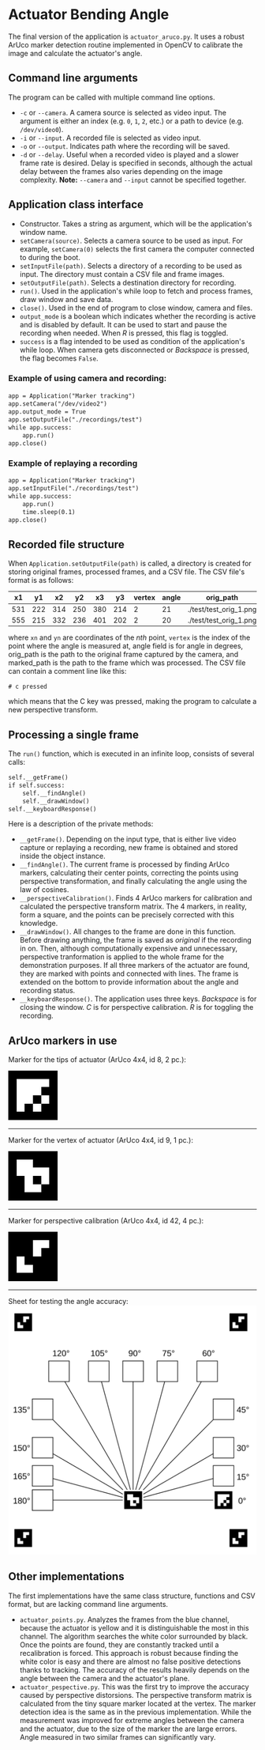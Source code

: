 # Actuator Bending Angle

The final version of the application is `actuator_aruco.py`. It uses a robust ArUco marker detection routine implemented in OpenCV to calibrate the image and calculate the actuator's angle.

## Command line arguments
The program can be called with multiple command line options.
- `-c` or `--camera`. A camera source is selected as video input. The argument is either an index (e.g. `0`, `1`, `2`, etc.) or a path to device (e.g. `/dev/video0`).
- `-i` or `--input`. A recorded file is selected as video input.
- `-o` or `--output`. Indicates path where the recording will be saved.
- `-d` or `--delay`. Useful when a recorded video is played and a slower frame rate is desired. Delay is specified in seconds, although the actual delay between the frames also varies depending on the image complexity.
**Note:** `--camera` and `--input` cannot be specified together.

## Application class interface
- Constructor. Takes a string as argument, which will be the application's window name.
- `setCamera(source)`. Selects a camera source to be used as input. For example, `setCamera(0)` selects the first camera the computer connected to during the boot.
- `setInputFile(path)`. Selects a directory of a recording to be used as input. The directory must contain a CSV file and frame images.
- `setOutputFile(path)`. Selects a destination directory for recording.
- `run()`. Used in the application's while loop to fetch and process frames, draw window and save data.
- `close()`. Used in the end of program to close window, camera and files.
- `output_mode` is a boolean which indicates whether the recording is active and is disabled by default. It can be used to start and pause the recording when needed. When *R* is pressed, this flag is toggled.
- `success` is a flag intended to be used as condition of the application's while loop. When camera gets disconnected or *Backspace* is pressed, the flag becomes `False`.

### Example of using camera and recording:
```
app = Application("Marker tracking")
app.setCamera("/dev/video2")
app.output_mode = True
app.setOutputFile("./recordings/test")
while app.success:
	app.run()
app.close()
```
	
### Example of replaying a recording
```
app = Application("Marker tracking")
app.setInputFile("./recordings/test")
while app.success:
    app.run()
	time.sleep(0.1)
app.close()
```

## Recorded file structure
When `Application.setOutputFile(path)` is called, a directory is created for storing original frames, processed frames, and a CSV file. The CSV file's format is as follows:

|x1|y1|x2|y2|x3|y3|vertex|angle|orig\_path|marked\_path|
|---|---|---|---|---|---|---|---|---|---|
|531|222|314|250|380|214|2|21|./test/test\_orig\_1.png|./test/test\_marked\_1.png|
|555|215|332|236|401|202|2|20|./test/test\_orig\_1.png|./test/test\_marked\_2.png|

where `xn` and `yn` are coordinates of the *nth* point, `vertex` is the index of the point where the angle is measured at, angle field is for angle in degrees, orig\_path is the path to the original frame captured by the camera, and marked\_path is the path to the frame which was processed.
The CSV file can contain a comment line like this:
```
# c pressed
```
which means that the C key was pressed, making the program to calculate a new perspective transform.

## Processing a single frame
The `run()` function, which is executed in an infinite loop, consists of several calls:
```
self.__getFrame()
if self.success:
	self.__findAngle()
	self.__drawWindow()
self.__keyboardResponse()
```
Here is a description of the private methods:
- `__getFrame()`. Depending on the input type, that is either live video capture or replaying a recording, new frame is obtained and stored inside the object instance.
- `__findAngle()`. The current frame is processed by finding ArUco markers, calculating their center points, correcting the points using perspective transformation, and finally calculating the angle using the law of cosines.
- `__perspectiveCalibration()`. Finds 4 ArUco markers for calibration and calculated the perspective transform matrix. The 4 markers, in reality, form a square, and the points can be precisely corrected with this knowledge.
- `__drawWindow()`. All changes to the frame are done in this function. Before drawing anything, the frame is saved as *original* if the recording in on. Then, although computationally expensive and unnecessary, perspective tranformation is applied to the whole frame for the demonstration purposes. If all three markers of the actuator are found, they are marked with points and connected with lines. The frame is extended on the bottom to provide information about the angle and recording status.
- `__keyboardResponse()`. The application uses three keys. *Backspace* is for closing the window. *C* is for perspective calibration. *R* is for toggling the recording.

## ArUco markers in use
Marker for the tips of actuator (ArUco 4x4, id 8, 2 pc.):

![ArUco 4x4 8](./readme_img/aruco_4x4_8.png)
***
Marker for the vertex of actuator (ArUco 4x4, id 9, 1 pc.):

![ArUco 4x4 9](./readme_img/aruco_4x4_9.png)
***
Marker for perspective calibration (ArUco 4x4, id 42, 4 pc.):

![ArUco 4x4 42](./readme_img/aruco_4x4_42.png)
***
Sheet for testing the angle accuracy:
![Angle Test](./readme_img/angle_test.svg)

## Other implementations
The first implementations have the same class structure, functions and CSV format, but are lacking command line arguments.
- `actuator_points.py`. Analyzes the frames from the blue channel, because the actuator is yellow and it is distinguishable the most in this channel. The algorithm searches the white color surrounded by black. Once the points are found, they are constantly tracked until a recalibration is forced. This approach is robust because finding the white color is easy and there are almost no false positive detections thanks to tracking. The accuracy of the results heavily depends on the angle between the camera and the actuator's plane.
- `actuator_pespective.py`. This was the first try to improve the accuracy caused by perspective distorsions. The perspective transform matrix is calculated from the tiny square marker located at the vertex. The marker detection idea is the same as in the previous implementation. While the measurement was improved for extreme angles between the camera and the actuator, due to the size of the marker the are large errors. Angle measured in two similar frames can significantly vary.
